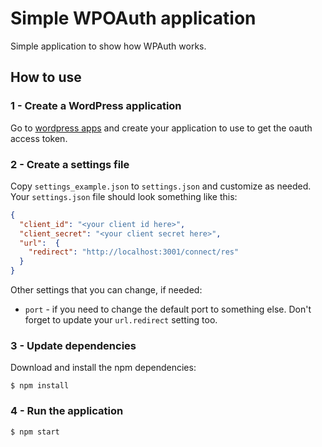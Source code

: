
# Simple WPOAuth application

Simple application to show how WPAuth works.

## How to use

### 1 - Create a WordPress application

Go to [wordpress apps](https://developer.wordpress.com/apps) and
create your application to use to get the oauth access token.

### 2 - Create a settings file

Copy `settings_example.json` to `settings.json` and
customize as needed.  Your `settings.json` file should look something like
this:

```json
{
  "client_id": "<your client id here>",
  "client_secret": "<your client secret here>",
  "url":  {
    "redirect": "http://localhost:3001/connect/res"
  }
}
```

Other settings that you can change, if needed:

- `port` - if you need to change the default port to something else.  Don't
  forget to update your `url.redirect` setting too.

### 3 - Update dependencies

Download and install the npm dependencies:

```cli
$ npm install
```

### 4 - Run the application

```cli
$ npm start
```
